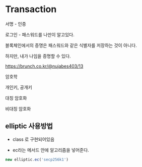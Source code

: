 # Transaction

서명 - 인증

로그인 - 패스워드를 나만이 알고있다.

블록체인에서의 증명은 패스워드와 같은 식별자를 저장하는 것이 아니다.

하지만, 내가 나임을 증명할 수 있다.

https://brunch.co.kr/@nujabes403/13


암호학

개인키, 공개키

대칭 암호화

비대칭 암호화


## elliptic 사용방법

- class 로 구현되어있음

- ec라는 메서드 안에 알고리즘을 넣어준다.

```ts
new elliptic.ec('secp256k1')
```